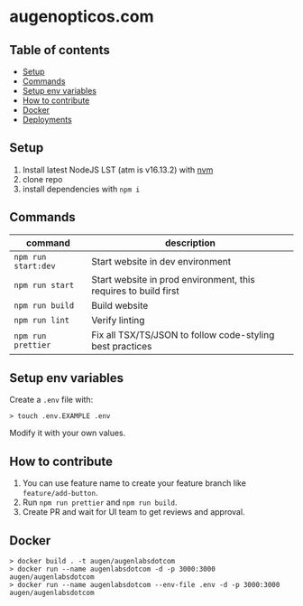 # augenopticos.com

## Table of contents

- [Setup](#setup)
- [Commands](#commands)
- [Setup env variables](#setup-env-variables)
- [How to contribute](#how-to-contribute)
- [Docker](#docker)
- [Deployments](./DEPLOYMENTS.md)

## Setup

1. Install latest NodeJS LST (atm is v16.13.2) with [nvm](https://github.com/nvm-sh/nvm)
1. clone repo
1. install dependencies with `npm i`

## Commands

| command | description |
| --- | --- |
| `npm run start:dev` | Start website in dev environment |
| `npm run start` | Start website in prod environment, this requires to build first |
| `npm run build` | Build website |
| `npm run lint` | Verify linting |
| `npm run prettier` | Fix all TSX/TS/JSON to follow code-styling best practices |

## Setup env variables

Create a `.env` file with:

```shell
> touch .env.EXAMPLE .env
```

Modify it with your own values.

## How to contribute

1. You can use feature name to create your feature branch like `feature/add-button`.
1. Run `npm run prettier` and `npm run build`.
1. Create PR and wait for UI team to get reviews and approval.

## Docker

```shell
> docker build . -t augen/augenlabsdotcom
> docker run --name augenlabsdotcom -d -p 3000:3000 augen/augenlabsdotcom
> docker run --name augenlabsdotcom --env-file .env -d -p 3000:3000 augen/augenlabsdotcom
```
